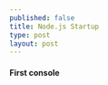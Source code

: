 ```yaml
--- 
published: false 
title: Node.js Startup 
type: post 
layout: post 
--- 
```


#### **First console**

